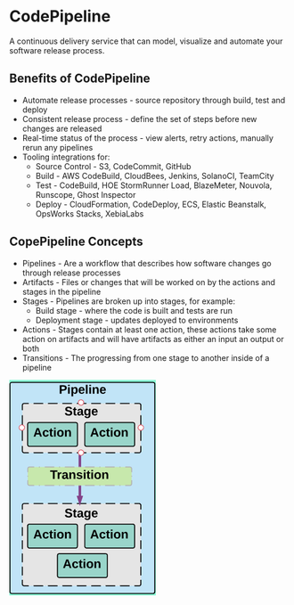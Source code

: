 # CodePipeline

A continuous delivery service that can model, visualize and automate your software release process.

## Benefits of CodePipeline

* Automate release processes - source repository through build, test and deploy 
* Consistent release process - define the set of steps before new changes are released 
* Real-time status of the process - view alerts, retry actions, manually rerun any pipelines 
* Tooling integrations for: 
  * Source Control - S3, CodeCommit, GitHub 
  * Build - AWS CodeBuild, CloudBees, Jenkins, SolanoCI, TeamCity 
  * Test - CodeBuild, HOE StormRunner Load, BlazeMeter, Nouvola, Runscope, Ghost Inspector 
  * Deploy - CloudFormation, CodeDeploy, ECS, Elastic Beanstalk, OpsWorks Stacks, XebiaLabs

## CopePipeline Concepts

* Pipelines - Are a workflow that describes how software changes go through release processes 
* Artifacts - Files or changes that will be worked on by the actions and stages in the pipeline 
* Stages - Pipelines are broken up into stages, for example: 
  * Build stage - where the code is built and tests are run 
  * Deployment stage - updates deployed to environments 
* Actions - Stages contain at least one action, these actions take some action on artifacts and will have artifacts as either an input an output or both 
* Transitions - The progressing from one stage to another inside of a pipeline

![](../../.gitbook/assets/image%20%287%29.png)


